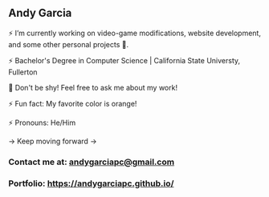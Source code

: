 ## Andy Garcia


⚡ I’m currently working on video-game modifications, website development, and some other personal projects 🤫.

⚡ Bachelor's Degree in Computer Science | California State Universty, Fullerton

💬 Don't be shy! Feel free to ask me about my work!

⚡ Fun fact: My favorite color is orange!

⚡ Pronouns: He/Him


-> Keep moving forward ->


### Contact me at: andygarciapc@gmail.com


### Portfolio: https://andygarciapc.github.io/
